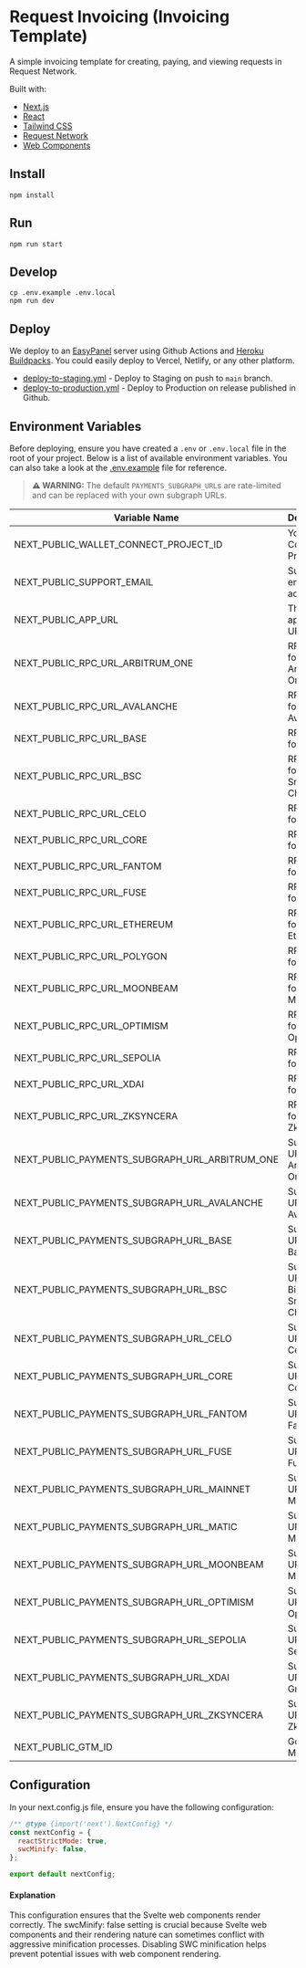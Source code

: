 # Request Invoicing (Invoicing Template)

A simple invoicing template for creating, paying, and viewing requests in Request Network.

Built with:

- [Next.js](https://nextjs.org/)
- [React](https://reactjs.org/)
- [Tailwind CSS](https://tailwindcss.com/)
- [Request Network](https://request.network/)
- [Web Components](https://developer.mozilla.org/en-US/docs/Web/Web_Components)

## Install

```
npm install
```

## Run

```
npm run start
```

## Develop

```
cp .env.example .env.local
npm run dev
```

## Deploy

We deploy to an [EasyPanel](https://easypanel.io/) server using Github Actions and [Heroku Buildpacks](https://devcenter.heroku.com/articles/buildpacks). You could easily deploy to Vercel, Netlify, or any other platform.

- [deploy-to-staging.yml](/.github/workflows/deploy-to-staging.yml) - Deploy to Staging on push to `main` branch.
- [deploy-to-production.yml](/.github/workflows/deploy-to-production.yml) - Deploy to Production on release published in Github.

## Environment Variables

Before deploying, ensure you have created a `.env` or `.env.local` file in the root of your project. Below is a list of available environment variables. You can also take a look at the [.env.example](./.env.example) file for reference.

> **:warning: WARNING:** The default `PAYMENTS_SUBGRAPH_URL`s are rate-limited and can be replaced with your own subgraph URLs.

| Variable Name                                  | Description                          | Required |
| ---------------------------------------------- | ------------------------------------ | -------- |
| NEXT_PUBLIC_WALLET_CONNECT_PROJECT_ID          | Your Wallet Connect Project ID       | ✅       |
| NEXT_PUBLIC_SUPPORT_EMAIL                      | Support email address                | ✅       |
| NEXT_PUBLIC_APP_URL                            | The application URL                  | ✅       |
| NEXT_PUBLIC_RPC_URL_ARBITRUM_ONE               | RPC URL for Arbitrum One             | ❌       |
| NEXT_PUBLIC_RPC_URL_AVALANCHE                  | RPC URL for Avalanche                | ❌       |
| NEXT_PUBLIC_RPC_URL_BASE                       | RPC URL for Base                     | ❌       |
| NEXT_PUBLIC_RPC_URL_BSC                        | RPC URL for Binance Smart Chain      | ❌       |
| NEXT_PUBLIC_RPC_URL_CELO                       | RPC URL for Celo                     | ❌       |
| NEXT_PUBLIC_RPC_URL_CORE                       | RPC URL for Core                     | ❌       |
| NEXT_PUBLIC_RPC_URL_FANTOM                     | RPC URL for Fantom                   | ❌       |
| NEXT_PUBLIC_RPC_URL_FUSE                       | RPC URL for Fuse                     | ❌       |
| NEXT_PUBLIC_RPC_URL_ETHEREUM                   | RPC URL for Ethereum                 | ❌       |
| NEXT_PUBLIC_RPC_URL_POLYGON                    | RPC URL for Polygon                  | ❌       |
| NEXT_PUBLIC_RPC_URL_MOONBEAM                   | RPC URL for Moonbeam                 | ❌       |
| NEXT_PUBLIC_RPC_URL_OPTIMISM                   | RPC URL for Optimism                 | ❌       |
| NEXT_PUBLIC_RPC_URL_SEPOLIA                    | RPC URL for Sepolia                  | ❌       |
| NEXT_PUBLIC_RPC_URL_XDAI                       | RPC URL for Gnosis                   | ❌       |
| NEXT_PUBLIC_RPC_URL_ZKSYNCERA                  | RPC URL for ZkSyncEra                | ❌       |
| NEXT_PUBLIC_PAYMENTS_SUBGRAPH_URL_ARBITRUM_ONE | Subgraph URL for Arbitrum One        | ❌       |
| NEXT_PUBLIC_PAYMENTS_SUBGRAPH_URL_AVALANCHE    | Subgraph URL for Avalanche           | ❌       |
| NEXT_PUBLIC_PAYMENTS_SUBGRAPH_URL_BASE         | Subgraph URL for Base                | ❌       |
| NEXT_PUBLIC_PAYMENTS_SUBGRAPH_URL_BSC          | Subgraph URL for Binance Smart Chain | ❌       |
| NEXT_PUBLIC_PAYMENTS_SUBGRAPH_URL_CELO         | Subgraph URL for Celo                | ❌       |
| NEXT_PUBLIC_PAYMENTS_SUBGRAPH_URL_CORE         | Subgraph URL for Core                | ❌       |
| NEXT_PUBLIC_PAYMENTS_SUBGRAPH_URL_FANTOM       | Subgraph URL for Fantom              | ❌       |
| NEXT_PUBLIC_PAYMENTS_SUBGRAPH_URL_FUSE         | Subgraph URL for Fuse                | ❌       |
| NEXT_PUBLIC_PAYMENTS_SUBGRAPH_URL_MAINNET      | Subgraph URL for Mainnet             | ❌       |
| NEXT_PUBLIC_PAYMENTS_SUBGRAPH_URL_MATIC        | Subgraph URL for Matic               | ❌       |
| NEXT_PUBLIC_PAYMENTS_SUBGRAPH_URL_MOONBEAM     | Subgraph URL for Moonbeam            | ❌       |
| NEXT_PUBLIC_PAYMENTS_SUBGRAPH_URL_OPTIMISM     | Subgraph URL for Optimism            | ❌       |
| NEXT_PUBLIC_PAYMENTS_SUBGRAPH_URL_SEPOLIA      | Subgraph URL for Sepolia             | ❌       |
| NEXT_PUBLIC_PAYMENTS_SUBGRAPH_URL_XDAI         | Subgraph URL for Gnosis              | ❌       |
| NEXT_PUBLIC_PAYMENTS_SUBGRAPH_URL_ZKSYNCERA    | Subgraph URL for ZkSyncEra           | ❌       |
| NEXT_PUBLIC_GTM_ID                             | Google Tag Manager ID                | ❌       |

## Configuration

In your next.config.js file, ensure you have the following configuration:

```javascript
/** @type {import('next').NextConfig} */
const nextConfig = {
  reactStrictMode: true,
  swcMinify: false,
};

export default nextConfig;
```

#### Explanation

This configuration ensures that the Svelte web components render correctly. The swcMinify: false setting is crucial because Svelte web components and their rendering nature can sometimes conflict with aggressive minification processes. Disabling SWC minification helps prevent potential issues with web component rendering.
